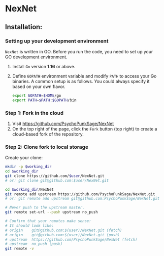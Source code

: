 # NexNet

## Installation:

### Setting up your development environment

`NexNet` is written in GO. Before you run the code, you need to set up your GO development environment.

1. Install `Go` version **1.16** or above.
2. Define `GOPATH` environment variable and modify `PATH` to access your Go binaries. A common setup is as follows. You could always specify it based on your own flavor.

    ```sh
    export GOPATH=$HOME/go
    export PATH=$PATH:$GOPATH/bin
    ```

### Step 1: Fork in the cloud

1. Visit https://github.com/PsychoPunkSage/NexNet
2. On the top right of the page, click the `Fork` button (top right) to create
   a cloud-based fork of the repository.

### Step 2: Clone fork to local storage
Create your clone:

```sh
mkdir -p $working_dir
cd $working_dir
git clone https://github.com/$user/NexNet.git
# or: git clone git@github.com:$user/NexNet.git

cd $working_dir/NexNet
git remote add upstream https://github.com/PsychoPunkSage/NexNet.git
# or: git remote add upstream git@github.com:PsychoPunkSage/NexNet.git

# Never push to the upstream master.
git remote set-url --push upstream no_push

# Confirm that your remotes make sense:
# It should look like:
# origin    git@github.com:$(user)/NexNet.git (fetch)
# origin    git@github.com:$(user)/NexNet.git (push)
# upstream  https://github.com/PsychoPunkSage/NexNet (fetch)
# upstream  no_push (push)
git remote -v
```
